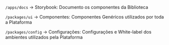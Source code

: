 `/apps/docs`       -> Storybook: Documento os componentes da Biblioteca

`/packages/ui`     -> Componentes: Componentes Genéricos utilizados por toda a Plataforma

`/packages/config` -> Configurações: Configurações e White-label dos ambientes utilizados pela Plataforma